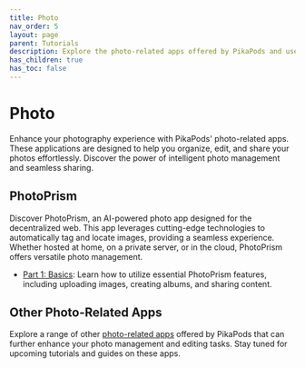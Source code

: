 ```yaml
---
title: Photo
nav_order: 5
layout: page
parent: Tutorials
description: Explore the photo-related apps offered by PikaPods and use them to organize your photos in full privacy and without ads.
has_children: true
has_toc: false
---
```


# Photo

Enhance your photography experience with PikaPods' photo-related apps. These applications are designed to help you organize, edit, and share your photos effortlessly. Discover the power of intelligent photo management and seamless sharing.

## PhotoPrism

Discover PhotoPrism, an AI-powered photo app designed for the decentralized web. This app leverages cutting-edge technologies to automatically tag and locate images, providing a seamless experience. Whether hosted at home, on a private server, or in the cloud, PhotoPrism offers versatile photo management.

- [Part 1: Basics](photoprism-1-basics): Learn how to utilize essential PhotoPrism features, including uploading images, creating albums, and sharing content.

## Other Photo-Related Apps

Explore a range of other [photo-related apps](https://www.pikapods.com/apps#photo) offered by PikaPods that can further enhance your photo management and editing tasks. Stay tuned for upcoming tutorials and guides on these apps.
